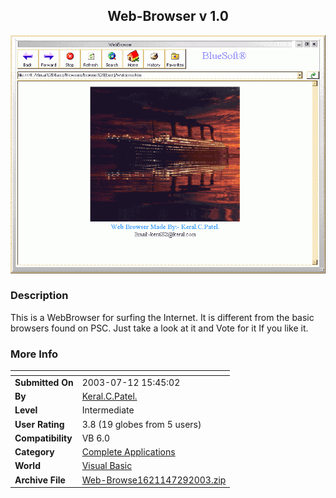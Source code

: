 ﻿<div align="center">

## Web\-Browser v 1\.0

<img src="PIC20037291045198.gif">
</div>

### Description

This is a WebBrowser for surfing the Internet. It is different from the basic browsers found on PSC. Just take a look at it and Vote for it If you like it.
 
### More Info
 


<span>             |<span>
---                |---
**Submitted On**   |2003-07-12 15:45:02
**By**             |[Keral\.C\.Patel\.](https://github.com/Planet-Source-Code/PSCIndex/blob/master/ByAuthor/keral-c-patel.md)
**Level**          |Intermediate
**User Rating**    |3.8 (19 globes from 5 users)
**Compatibility**  |VB 6\.0
**Category**       |[Complete Applications](https://github.com/Planet-Source-Code/PSCIndex/blob/master/ByCategory/complete-applications__1-27.md)
**World**          |[Visual Basic](https://github.com/Planet-Source-Code/PSCIndex/blob/master/ByWorld/visual-basic.md)
**Archive File**   |[Web\-Browse1621147292003\.zip](https://github.com/Planet-Source-Code/keral-c-patel-web-browser-v-1-0__1-47236/archive/master.zip)








